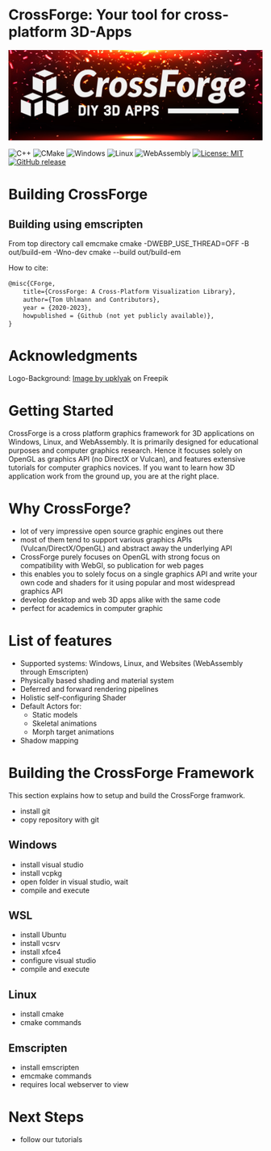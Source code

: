 # CrossForge: Your tool for cross-platform 3D-Apps
<p align="center">
    <img src="Documentation/CrossForgeLogoPackage/CrossForge-Logo-Banner.jpg" alt="CrossForge Logo Banner"/>
</p>

![C++](https://img.shields.io/badge/C++-00599C.svg?style=for-the-badge&logo=C++&logoColor=white)
![CMake](https://img.shields.io/badge/CMake-064F8C.svg?style=for-the-badge&logo=CMake&logoColor=white)
![Windows](https://img.shields.io/badge/Windows-0078D6?style=for-the-badge&logo=windows&logoColor=white) 
![Linux](https://img.shields.io/badge/Linux-FCC624?style=for-the-badge&logo=linux&logoColor=black)
![WebAssembly](https://img.shields.io/badge/WebAssembly-654FF0.svg?style=for-the-badge&logo=WebAssembly&logoColor=white)
[![License: MIT](https://img.shields.io/badge/License-MIT-yellow.svg)](https://opensource.org/licenses/MIT)
[![GitHub release](https://img.shields.io/github/release/CrossForge/StrapDown.js.svg)](https://GitHub.com/CrossForge/StrapDown.js/releases/)


# Building CrossForge

## Building using emscripten

From top directory call
emcmake cmake -DWEBP_USE_THREAD=OFF -B out/build-em -Wno-dev
cmake --build out/build-em


How to cite:

    @misc{CForge,
        title={CrossForge: A Cross-Platform Visualization Library},
        author={Tom Uhlmann and Contributors},
        year = {2020-2023},
        howpublished = {Github (not yet publicly available)},
    }

# Acknowledgments

Logo-Background: <a href="https://www.freepik.com/free-vector/burst-effect-with-falling-fire-sparks_30800556.htm#query=blacksmith&position=39&from_view=search&track=sph">Image by upklyak</a> on Freepik



# Getting Started
 CrossForge is a cross platform graphics framework for 3D applications on Windows, Linux, and WebAssembly. It is primarily designed for educational purposes and computer graphics research. Hence it focuses solely on OpenGL as graphics API (no DirectX or Vulcan), and features extensive tutorials for computer graphics novices. If you want to learn how 3D application work from the ground up, you are at the right place.

# Why CrossForge?
- lot of very impressive open source graphic engines out there
- most of them tend to support various graphics APIs (Vulcan/DirectX/OpenGL) and abstract away the underlying API
- CrossForge purely focuses on OpenGL with strong focus on compatibility with WebGl, so publication for web pages
- this enables you to solely focus on a single graphics API and write your own code and shaders for it using popular and most  widespread graphics API
- develop desktop and web 3D apps alike with the same code
- perfect for academics in computer graphic
 

# List of features

 + Supported systems: Windows, Linux, and Websites (WebAssembly through Emscripten)
 + Physically based shading and material system
 + Deferred and forward rendering pipelines
 + Holistic self-configuring Shader
 + Default Actors for:
	+ Static models
	+ Skeletal animations
	+ Morph target animations
+ Shadow mapping
 

# Building the CrossForge Framework
 This section explains how to setup and build the CrossForge framwork.

 - install git
 - copy repository with git

## Windows
 - install visual studio
 - install vcpkg
 - open folder in visual studio, wait
 - compile and execute

## WSL
 - install Ubuntu
 - install vcsrv
 - install xfce4
 - configure visual studio
 - compile and execute

## Linux
 - install cmake
 - cmake commands

## Emscripten
 - install emscripten
 - emcmake commands
 - requires local webserver to view

# Next Steps
- follow our tutorials
